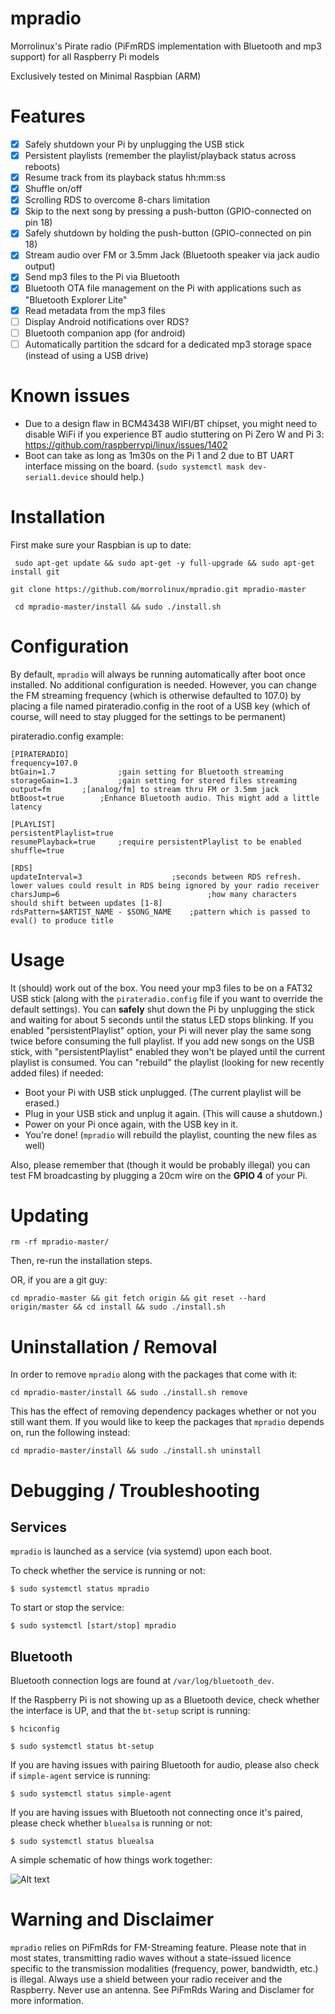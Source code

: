 # mpradio
Morrolinux's Pirate radio (PiFmRDS implementation with Bluetooth and mp3 support) for all Raspberry Pi models

Exclusively tested on Minimal Raspbian (ARM)

# Features
- [x] Safely shutdown your Pi by unplugging the USB stick
- [x] Persistent playlists (remember the playlist/playback status across reboots)
- [x] Resume track from its playback status hh:mm:ss
- [x] Shuffle on/off
- [x] Scrolling RDS to overcome 8-chars limitation 
- [x] Skip to the next song by pressing a push-button (GPIO-connected on pin 18)
- [x] Safely shutdown by holding the push-button (GPIO-connected on pin 18)
- [x] Stream audio over FM or 3.5mm Jack (Bluetooth speaker via jack audio output)
- [x] Send mp3 files to the Pi via Bluetooth
- [x] Bluetooth OTA file management on the Pi with applications such as "Bluetooth Explorer Lite"
- [x] Read metadata from the mp3 files 
- [ ] Display Android notifications over RDS?
- [ ] Bluetooth companion app (for android) 
- [ ] Automatically partition the sdcard for a dedicated mp3 storage space (instead of using a USB drive)

# Known issues
- Due to a design flaw in BCM43438 WIFI/BT chipset, you might need to disable WiFi if you experience BT audio stuttering on Pi Zero W and Pi 3: https://github.com/raspberrypi/linux/issues/1402
- Boot can take as long as 1m30s on the Pi 1 and 2 due to BT UART interface missing on the board. (`sudo systemctl mask dev-serial1.device` should help.) 

# Installation
First make sure your Raspbian is up to date:

` sudo apt-get update && sudo apt-get -y full-upgrade && sudo apt-get install git`

` git clone https://github.com/morrolinux/mpradio.git mpradio-master `

` cd mpradio-master/install && sudo ./install.sh`

# Configuration
By default, `mpradio` will always be running automatically after boot once installed. No additional configuration is needed.
However, you can change the FM streaming frequency (which is otherwise defaulted to 107.0) by placing a file named pirateradio.config in the root of a USB key (which of course, will need to stay plugged for the settings to be permanent)

pirateradio.config example:
```
[PIRATERADIO]
frequency=107.0
btGain=1.7            	;gain setting for Bluetooth streaming
storageGain=1.3       	;gain setting for stored files streaming
output=fm		;[analog/fm] to stream thru FM or 3.5mm jack 
btBoost=true		;Enhance Bluetooth audio. This might add a little latency

[PLAYLIST]
persistentPlaylist=true
resumePlayback=true   	;require persistentPlaylist to be enabled 
shuffle=true 

[RDS]
updateInterval=3      				;seconds between RDS refresh. lower values could result in RDS being ignored by your radio receiver
charsJump=6                             	;how many characters should shift between updates [1-8]
rdsPattern=$ARTIST_NAME - $SONG_NAME 	;pattern which is passed to eval() to produce title

```
# Usage
It (should) work out of the box. You need your mp3 files to be on a FAT32 USB stick (along with the `pirateradio.config` file if you want to override the default settings).
You can **safely** shut down the Pi by unplugging the stick and waiting for about 5 seconds until the status LED stops blinking.
If you enabled "persistentPlaylist" option, your Pi will never play the same song twice before consuming the full playlist.
If you add new songs on the USB stick, with "persistentPlaylist" enabled they won't be played until the current playlist is consumed. You can "rebuild" the playlist (looking for new recently added files) if needed:
- Boot your Pi with USB stick unplugged. (The current playlist will be erased.)
- Plug in your USB stick and unplug it again. (This will cause a shutdown.) 
- Power on your Pi once again, with the USB key in it.
- You're done! (`mpradio` will rebuild the playlist, counting the new files as well)
  
Also, please remember that (though it would be probably illegal) you can test FM broadcasting by plugging a 20cm wire on the **GPIO 4** of your Pi.

# Updating 
` rm -rf mpradio-master/ ` 

Then, re-run the installation steps.

OR, if you are a git guy:

`cd mpradio-master && git fetch origin && git reset --hard origin/master && cd install && sudo ./install.sh`

# Uninstallation / Removal
In order to remove `mpradio` along with the packages that come with it:

` cd mpradio-master/install && sudo ./install.sh remove `

This has the effect of removing dependency packages whether or not you still want them. If you would like to keep the packages that `mpradio` depends on, run the following instead:

` cd mpradio-master/install && sudo ./install.sh uninstall `

# Debugging / Troubleshooting
## Services
`mpradio` is launched as a service (via systemd) upon each boot.

To check whether the service is running or not: 

` $ sudo systemctl status mpradio `

To start or stop the service:

` $ sudo systemctl [start/stop] mpradio `

## Bluetooth

Bluetooth connection logs are found at ` /var/log/bluetooth_dev `.

If the Raspberry Pi is not showing up as a Bluetooth device, check whether the interface is UP, and that the `bt-setup` script is running:

` $ hciconfig `

` $ sudo systemctl status bt-setup `

If you are having issues with pairing Bluetooth for audio, please also check if `simple-agent` service is running:

` $ sudo systemctl status simple-agent `

If you are having issues with Bluetooth not connecting once it's paired, please check whether `bluealsa` is running or not:

` $ sudo systemctl status bluealsa `

A simple schematic of how things work together:

![Alt text](/doc/mpradio_schematic.png?raw=true "mpradio schematic")

# Warning and Disclaimer
`mpradio` relies on PiFmRds for FM-Streaming feature. Please note that in most states, transmitting radio waves without a state-issued licence specific to the transmission modalities (frequency, power, bandwidth, etc.) is illegal. Always use a shield between your radio receiver and the Raspberry. Never use an antenna. See PiFmRds Waring and Disclamer for more information.
